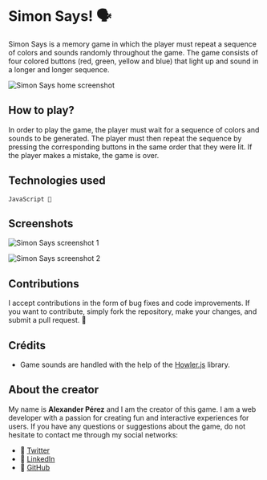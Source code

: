 
# Simon Says! 🗣️

Simon Says is a memory game in which the player must repeat a sequence of colors and sounds randomly throughout the game. The game consists of four colored buttons (red, green, yellow and blue) that light up and sound in a longer and longer sequence.


![Simon Says home screenshot](https://th3alexdev.github.io/simonsaysapp/assets/img/simonsays.png)


## How to play?

In order to play the game, the player must wait for a sequence of colors and sounds to be generated. The player must then repeat the sequence by pressing the corresponding buttons in the same order that they were lit. If the player makes a mistake, the game is over.

## Technologies used

    JavaScript 💛

## Screenshots

![Simon Says screenshot 1](https://th3alexdev.github.io/simonsaysapp/assets/img/simonsays2.jpg)

![Simon Says screenshot 2](https://th3alexdev.github.io/simonsaysapp/assets/img/simonsays3.jpg)

## Contributions

I accept contributions in the form of bug fixes and code improvements. If you want to contribute, simply fork the repository, make your changes, and submit a pull request. 🤘

## Crédits

* Game sounds are handled with the help of the [Howler.js](https://howlerjs.com/) library.


## About the creator

My name is **Alexander Pérez** and I am the creator of this game. I am a web developer with a passion for creating fun and interactive experiences for users. If you have any questions or suggestions about the game, do not hesitate to contact me through my social networks:
- 🐤 [Twitter](https://twitter.com/th3alexdev) 
- ‍💼 [LinkedIn](https://www.linkedin.com/in/alexander-p%C3%A9rez-graterol-b60b26265/?original_referer=)
- 🚀 [GitHub](https://github.com/th3alexdev)